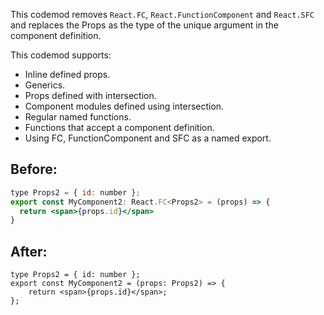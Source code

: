 

This codemod removes `React.FC`, `React.FunctionComponent` and `React.SFC` and replaces the Props as the type of the unique argument in the component definition.

This codemod supports:

-   Inline defined props.
-   Generics.
-   Props defined with intersection.
-   Component modules defined using intersection.
-   Regular named functions.
-   Functions that accept a component definition.
-   Using FC, FunctionComponent and SFC as a named export.

## Before:

```jsx
type Props2 = { id: number };
export const MyComponent2: React.FC<Props2> = (props) => {
  return <span>{props.id}</span>
}
```

## After:

```tsx
type Props2 = { id: number };
export const MyComponent2 = (props: Props2) => {
	return <span>{props.id}</span>;
};
```